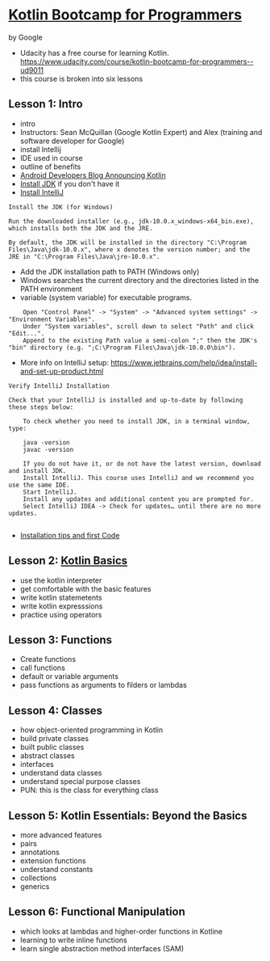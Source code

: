 # [Kotlin Bootcamp for Programmers](https://www.udacity.com/course/kotlin-bootcamp-for-programmers--ud9011)
by Google 
* Udacity has a free course for learning Kotlin. https://www.udacity.com/course/kotlin-bootcamp-for-programmers--ud9011 
* this course is broken into six lessons

## Lesson 1: Intro
* intro 
* Instructors: Sean McQuillan (Google Kotlin Expert) and Alex (training and software developer for Google) 
* install Intellij
* IDE used in course 
* outline of benefits 
* [Android Developers Blog Announcing Kotlin](https://android-developers.googleblog.com/2017/05/android-announces-support-for-kotlin.html)
* [Install JDK](http://www.oracle.com/technetwork/java/javase/downloads/index.html) if you don't have it
* [Install IntelliJ](https://www.jetbrains.com/help/idea/install-and-set-up-product.html)
```
Install the JDK (for Windows)

Run the downloaded installer (e.g., jdk-10.0.x_windows-x64_bin.exe), which installs both the JDK and the JRE.

By default, the JDK will be installed in the directory "C:\Program Files\Java\jdk-10.0.x", where x denotes the version number; and the JRE in "C:\Program Files\Java\jre-10.0.x".
```
* Add the JDK installation path to PATH (Windows only) 
* Windows searches the current directory and the directories listed in the PATH environment 
* variable (system variable) for executable programs.
```
    Open "Control Panel" -> "System" -> "Advanced system settings" -> "Environment Variables".
    Under "System variables", scroll down to select "Path" and click "Edit...".
    Append to the existing Path value a semi-colon ";" then the JDK's "bin" directory (e.g. ";C:\Program Files\Java\jdk-10.0.0\bin").
```
* More info on IntelliJ setup: https://www.jetbrains.com/help/idea/install-and-set-up-product.html 

```
Verify IntelliJ Installation

Check that your IntelliJ is installed and up-to-date by following these steps below:

    To check whether you need to install JDK, in a terminal window, type:

    java -version
    javac -version

    If you do not have it, or do not have the latest version, download and install JDK.
    Install IntelliJ. This course uses IntelliJ and we recommend you use the same IDE.
    Start IntelliJ.
    Install any updates and additional content you are prompted for.
    Select IntelliJ IDEA -> Check for updates… until there are no more updates.


```
* [Installation tips and first Code](https://github.com/EO4wellness/leary-leerie/blob/master/Kotlin/Installation.md)

## Lesson 2: [Kotlin Basics](https://github.com/EO4wellness/leary-leerie/blob/master/Kotlin/lesson2.md)
* use the kotlin interpreter 
* get comfortable with the basic features 
* write kotlin statemetents 
* write kotlin expresssions 
* practice using operators 

## Lesson 3: Functions 
* Create functions 
* call functions 
* default or variable arguments 
* pass functions as arguments to filders or lambdas 

## Lesson 4: Classes 
* how object-oriented programming in Kotlin 
* build private classes 
* built public classes 
* abstract classes
* interfaces 
* understand data classes 
* understand special purpose classes 
* PUN: this is the class for everything class 


## Lesson 5: Kotlin Essentials: Beyond the Basics 
* more advanced features 
* pairs 
* annotations
* extension functions 
* understand constants 
* collections
* generics 

## Lesson 6: Functional Manipulation 
* which looks at lambdas and higher-order functions in Kotline 
* learning to write inline functions 
* learn single abstraction method interfaces (SAM) 
